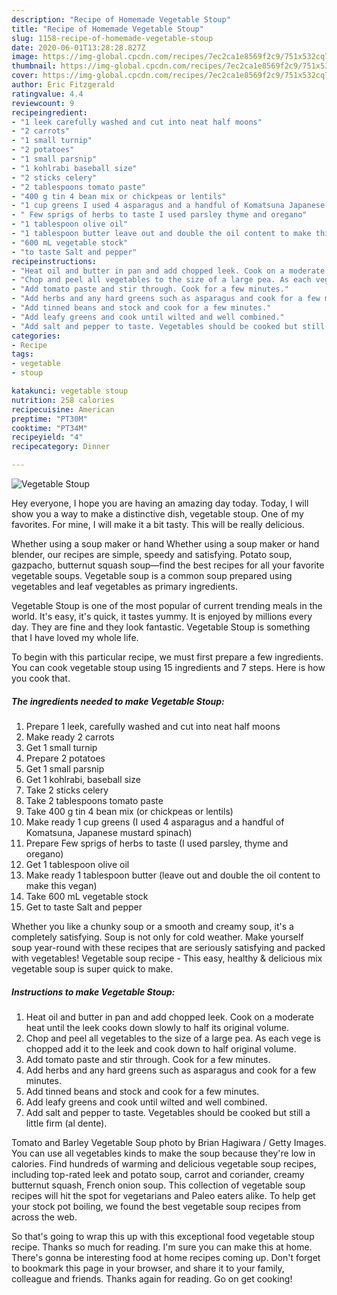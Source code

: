 ```yaml
---
description: "Recipe of Homemade Vegetable Stoup"
title: "Recipe of Homemade Vegetable Stoup"
slug: 1158-recipe-of-homemade-vegetable-stoup
date: 2020-06-01T13:28:28.827Z
image: https://img-global.cpcdn.com/recipes/7ec2ca1e8569f2c9/751x532cq70/vegetable-stoup-recipe-main-photo.jpg
thumbnail: https://img-global.cpcdn.com/recipes/7ec2ca1e8569f2c9/751x532cq70/vegetable-stoup-recipe-main-photo.jpg
cover: https://img-global.cpcdn.com/recipes/7ec2ca1e8569f2c9/751x532cq70/vegetable-stoup-recipe-main-photo.jpg
author: Eric Fitzgerald
ratingvalue: 4.4
reviewcount: 9
recipeingredient:
- "1 leek carefully washed and cut into neat half moons"
- "2 carrots"
- "1 small turnip"
- "2 potatoes"
- "1 small parsnip"
- "1 kohlrabi baseball size"
- "2 sticks celery"
- "2 tablespoons tomato paste"
- "400 g tin 4 bean mix or chickpeas or lentils"
- "1 cup greens I used 4 asparagus and a handful of Komatsuna Japanese mustard spinach"
- " Few sprigs of herbs to taste I used parsley thyme and oregano"
- "1 tablespoon olive oil"
- "1 tablespoon butter leave out and double the oil content to make this vegan"
- "600 mL vegetable stock"
- "to taste Salt and pepper"
recipeinstructions:
- "Heat oil and butter in pan and add chopped leek. Cook on a moderate heat until the leek cooks down slowly to half its original volume."
- "Chop and peel all vegetables to the size of a large pea. As each vege is chopped add it to the leek and cook down to half original volume."
- "Add tomato paste and stir through. Cook for a few minutes."
- "Add herbs and any hard greens such as asparagus and cook for a few minutes."
- "Add tinned beans and stock and cook for a few minutes."
- "Add leafy greens and cook until wilted and well combined."
- "Add salt and pepper to taste. Vegetables should be cooked but still a little firm (al dente)."
categories:
- Recipe
tags:
- vegetable
- stoup

katakunci: vegetable stoup 
nutrition: 258 calories
recipecuisine: American
preptime: "PT30M"
cooktime: "PT34M"
recipeyield: "4"
recipecategory: Dinner

---
```



![Vegetable Stoup](https://img-global.cpcdn.com/recipes/7ec2ca1e8569f2c9/751x532cq70/vegetable-stoup-recipe-main-photo.jpg)

Hey everyone, I hope you are having an amazing day today. Today, I will show you a way to make a distinctive dish, vegetable stoup. One of my favorites. For mine, I will make it a bit tasty. This will be really delicious.

Whether using a soup maker or hand Whether using a soup maker or hand blender, our recipes are simple, speedy and satisfying. Potato soup, gazpacho, butternut squash soup—find the best recipes for all your favorite vegetable soups. Vegetable soup is a common soup prepared using vegetables and leaf vegetables as primary ingredients.

Vegetable Stoup is one of the most popular of current trending meals in the world. It's easy, it's quick, it tastes yummy. It is enjoyed by millions every day. They are fine and they look fantastic. Vegetable Stoup is something that I have loved my whole life.


To begin with this particular recipe, we must first prepare a few ingredients. You can cook vegetable stoup using 15 ingredients and 7 steps. Here is how you cook that.

<!--inarticleads1-->

##### The ingredients needed to make Vegetable Stoup:

1. Prepare 1 leek, carefully washed and cut into neat half moons
1. Make ready 2 carrots
1. Get 1 small turnip
1. Prepare 2 potatoes
1. Get 1 small parsnip
1. Get 1 kohlrabi, baseball size
1. Take 2 sticks celery
1. Take 2 tablespoons tomato paste
1. Take 400 g tin 4 bean mix (or chickpeas or lentils)
1. Make ready 1 cup greens (I used 4 asparagus and a handful of Komatsuna, Japanese mustard spinach)
1. Prepare  Few sprigs of herbs to taste (I used parsley, thyme and oregano)
1. Get 1 tablespoon olive oil
1. Make ready 1 tablespoon butter (leave out and double the oil content to make this vegan)
1. Take 600 mL vegetable stock
1. Get to taste Salt and pepper


Whether you like a chunky soup or a smooth and creamy soup, it&#39;s a completely satisfying. Soup is not only for cold weather. Make yourself soup year-round with these recipes that are seriously satisfying and packed with vegetables! Vegetable soup recipe - This easy, healthy &amp; delicious mix vegetable soup is super quick to make. 

<!--inarticleads2-->

##### Instructions to make Vegetable Stoup:

1. Heat oil and butter in pan and add chopped leek. Cook on a moderate heat until the leek cooks down slowly to half its original volume.
1. Chop and peel all vegetables to the size of a large pea. As each vege is chopped add it to the leek and cook down to half original volume.
1. Add tomato paste and stir through. Cook for a few minutes.
1. Add herbs and any hard greens such as asparagus and cook for a few minutes.
1. Add tinned beans and stock and cook for a few minutes.
1. Add leafy greens and cook until wilted and well combined.
1. Add salt and pepper to taste. Vegetables should be cooked but still a little firm (al dente).


Tomato and Barley Vegetable Soup photo by Brian Hagiwara / Getty Images. You can use all vegetables kinds to make the soup because they&#39;re low in calories. Find hundreds of warming and delicious vegetable soup recipes, including top-rated leek and potato soup, carrot and coriander, creamy butternut squash, French onion soup. This collection of vegetable soup recipes will hit the spot for vegetarians and Paleo eaters alike. To help get your stock pot boiling, we found the best vegetable soup recipes from across the web. 

So that's going to wrap this up with this exceptional food vegetable stoup recipe. Thanks so much for reading. I'm sure you can make this at home. There's gonna be interesting food at home recipes coming up. Don't forget to bookmark this page in your browser, and share it to your family, colleague and friends. Thanks again for reading. Go on get cooking!
